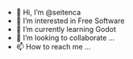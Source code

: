 - 👋 Hi, I’m @seitenca
- 👀 I’m interested in Free Software
- 🌱 I’m currently learning Godot
- 💞️ I’m looking to collaborate ...
- 📫 How to reach me ...

<!---
seitenca/seitenca is a ✨ special ✨ repository because its `README.md` (this file) appears on your GitHub profile.
You can click the Preview link to take a look at your changes.
--->
